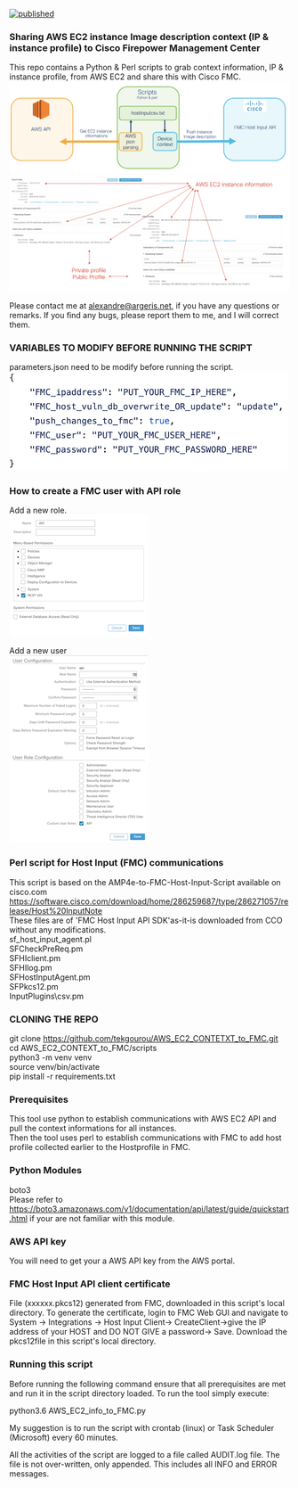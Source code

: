 [![published](https://static.production.devnetcloud.com/codeexchange/assets/images/devnet-published.svg)](https://developer.cisco.com/codeexchange/github/repo/tekgourou/AWS_EC2_CONTEXT_to_FMC)

### Sharing AWS EC2 instance Image description context (IP & instance profile) to Cisco Firepower Management Center
  
This repo contains a Python & Perl scripts to grab context information, IP & instance profile, from AWS EC2 and share this with Cisco FMC.
![image](./diagram.png)
<br/>
![image](./fmc_host_profile.png)
<br/>

Please contact me at alexandre@argeris.net, if you have any questions or remarks. If you find any bugs, please report them to me, and I will correct them. 
  
### VARIABLES TO MODIFY BEFORE RUNNING THE SCRIPT 
parameters.json need to be modify before running the script. <br/>
![image](./parameters.png)

### How to create a FMC user with API role
Add a new role. <br/>
![image](./fmc_api_role.png)

Add a new user <br/>
![image](./fmc_api_user.png)


### Perl script for Host Input (FMC) communications
This script is based on the AMP4e-to-FMC-Host-Input-Script available on cisco.com <br/>
https://software.cisco.com/download/home/286259687/type/286271057/release/Host%20InputNote <br/>
These files are of 'FMC Host Input API SDK'as-it-is downloaded from CCO without any modifications. <br/>
sf_host_input_agent.pl <br/>
SFCheckPreReq.pm <br/>
SFHIclient.pm <br/>
SFHIlog.pm <br/>
SFHostInputAgent.pm <br/>
SFPkcs12.pm <br/>
InputPlugins\csv.pm <br/>

### CLONING THE REPO 
git clone https://github.com/tekgourou/AWS_EC2_CONTETXT_to_FMC.git <br/>
cd AWS_EC2_CONTEXT_to_FMC/scripts <br/>
python3 -m venv venv <br/>
source venv/bin/activate <br/>
pip install -r requirements.txt <br/>

### Prerequisites
This tool use python to establish communications with AWS EC2 API and pull the context informations for all instances. <br/>
Then the tool uses perl to establish communications with FMC to add host profile collected earlier to the Hostprofile in FMC. <br/>

### Python Modules
boto3 <br/>
Please refer to https://boto3.amazonaws.com/v1/documentation/api/latest/guide/quickstart.html if your are not familiar with this module. 

### AWS API key
You will need to get your a AWS API key from the AWS portal.

### FMC Host Input API client certificate
File (xxxxxx.pkcs12) generated from FMC, downloaded in this script's local directory.
To generate the certificate, login to FMC Web GUI and navigate to System -> Integrations -> Host Input Client-> CreateClient->give the IP address of your HOST and DO NOT GIVE a password-> Save. Download the pkcs12file in this script's local directory.

### Running this script
Before running the following command ensure that all prerequisites are met and run it in the script directory loaded.
To run the tool simply execute: <br/>

python3.6 AWS_EC2_info_to_FMC.py <br/>

My suggestion is to run the script with crontab (linux) or Task Scheduler (Microsoft) every 60 minutes. <br/>

All the activities of the script are logged to a file called AUDIT.log file. The file is not over-written, only appended. This includes all INFO and ERROR messages.
